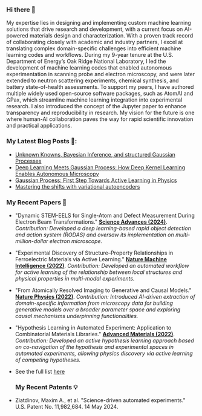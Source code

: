 ### Hi there 👋

My expertise lies in designing and implementing custom machine learning solutions that drive research and development, with a current focus on AI-powered materials design and characterization. With a proven track record of collaborating closely with academic and industry partners, I excel at translating complex domain-specific challenges into efficient machine learning codes and workflows. During my 9-year tenure at the U.S. Department of Energy’s Oak Ridge National Laboratory, I led the development of machine learning codes that enabled autonomous experimentation in scanning probe and electron microscopy, and were later extended to neutron scattering experiments, chemical synthesis, and battery state-of-health assessments. To support my peers, I have authored multiple widely used open-source software packages, such as AtomAI and GPax, which streamline machine learning integration into experimental research. I also introduced the concept of the Jupyter paper to enhance transparency and reproducibility in research. My vision for the future is one where human-AI collaboration paves the way for rapid scientific innovation and practical applications.

### My Latest Blog Posts 📖:
- [Unknown Knowns, Bayesian Inference, and structured Gaussian Processes](https://towardsdatascience.com/unknown-knowns-bayesian-inference-and-structured-gaussian-processes-why-domain-scientists-know-4659b7e924a4)
- [Deep Learning Meets Gaussian Process: How Deep Kernel Learning Enables Autonomous Microscopy](https://ziatdinovmax.medium.com/deep-learning-meets-gaussian-process-how-deep-kernel-learning-enables-autonomous-microscopy-58106574cfeb)
- [Gaussian Process: First Step Towards Active Learning in Physics](https://ziatdinovmax.medium.com/gaussian-process-first-step-towards-active-learning-in-physics-239a8b260579)
- [Mastering the shifts with variational autoencoders](https://towardsdatascience.com/mastering-the-shifts-with-variational-autoencoders-ca609ec84f1)

### My Recent Papers 📜
- "Dynamic STEM-EELS for Single-Atom and Defect Measurement During Electron Beam Transformations." [**Science Advances (2024)**](https://doi.org/10.1126/sciadv.adn5899). *Contribution: Developed a deep learning-based rapid object detection and action system (RODAS) and oversaw its implementation on multi-million-dollar electron microscope.*
- "Experimental Discovery of Structure–Property Relationships in Ferroelectric Materials via Active Learning." [**Nature Machine Intelligence (2022)**](https://doi.org/10.1038/s42256-022-00460-0). *Contribution: Developed an automated workflow for active learning of the relationship between local structures and physical properties in multi-modal experiments.*
- "From Atomically Resolved Imaging to Generative and Causal Models." [**Nature Physics (2022)**](https://doi.org/10.1038/s41567-022-01666-0). *Contribution: Introduced AI-driven extraction of domain-specific information from microscopy data for building generative models over a broader parameter space and exploring causal mechanisms underpinning functionalities.*
- "Hypothesis Learning in Automated Experiment: Application to Combinatorial Materials Libraries." [**Advanced Materials (2022)**](https://doi.org/10.1002/adma.202201345). *Contribution: Developed an active hypothesis learning approach based on co-navigation of the hypothesis and experimental spaces in automated experiments, allowing physics discovery via active learning of competing hypotheses.*
- See the full list [here](https://scholar.google.com/citations?hl=en&user=YnSdOoUAAAAJ&view_op=list_works&sortby=pubdate)

  ### My Recent Patents 💡
- Ziatdinov, Maxim A., et al. "Science-driven automated experiments." U.S. Patent No. 11,982,684. 14 May 2024.
